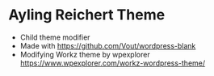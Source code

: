 # Ayling Reichert Theme 

- Child theme modifier 
- Made with https://github.com/Vout/wordpress-blank
- Modifying Workz theme by wpexplorer https://www.wpexplorer.com/workz-wordpress-theme/
